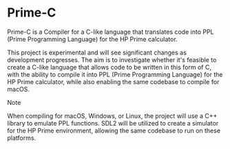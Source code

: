 # Prime-C
Prime-C is a Compiler for a C-like language that translates code into PPL (Prime Programming Language) for the HP Prime calculator.

This project is experimental and will see significant changes as development progresses. The aim is to investigate whether it's feasible to create a C-like language that allows code to be written in this form of C, with the ability to compile it into PPL (Prime Programming Language) for the HP Prime calculator, while also enabling the same codebase to compile for macOS.

>[!NOTE]
When compiling for macOS, Windows, or Linux, the project will use a C++ library to emulate PPL functions. SDL2 will be utilized to create a simulator for the HP Prime environment, allowing the same codebase to run on these platforms.
